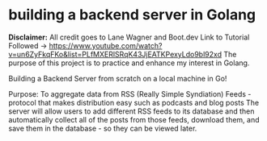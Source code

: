 # building a backend server in Golang

**Disclaimer:**
    All credit goes to Lane Wagner and Boot.dev
    Link to Tutorial Followed -> https://www.youtube.com/watch?v=un6ZyFkqFKo&list=PLfMXERlSRqK43JjEATKPexyLdo9bl92xd
    The purpose of this project is to practice and enhance my interest in Golang.

Building a Backend Server from scratch on a local machine in Go!

Purpose: 
    To aggregate data from RSS (Really Simple Syndiation) Feeds - protocol that makes distribution easy
        such as podcasts and blog posts
    The server will allow users to add different RSS feeds to its database and then automatically collect all of the posts from those feeds, download them, and save them in the database - so they can be viewed later.

